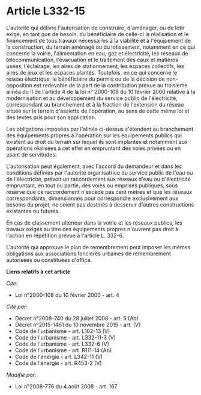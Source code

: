 # Article L332-15

L'autorité qui délivre l'autorisation de construire, d'aménager, ou de lotir exige, en tant que de besoin, du bénéficiaire de
celle-ci la réalisation et le financement de tous travaux nécessaires à la viabilité et à l'équipement de la construction, du
terrain aménagé ou du lotissement, notamment en ce qui concerne la voirie, l'alimentation en eau, gaz et électricité, les
réseaux de télécommunication, l'évacuation et le traitement des eaux et matières usées, l'éclairage, les aires de
stationnement, les espaces collectifs, les aires de jeux et les espaces plantés. Toutefois, en ce qui concerne le réseau
électrique, le bénéficiaire du permis ou de la décision de non-opposition est redevable de la part de la contribution prévue
au troisième alinéa du II de l'article 4 de la loi n° 2000-108 du 10 février 2000 relative à la modernisation et au
développement du service public de l'électricité, correspondant au branchement et à la fraction de l'extension du réseau
située sur le terrain d'assiette de l'opération, au sens de cette même loi et des textes pris pour son application.

Les obligations imposées par l'alinéa ci-dessus s'étendent au branchement des équipements propres à l'opération sur les
équipements publics qui existent au droit du terrain sur lequel ils sont implantés et notamment aux opérations réalisées à
cet effet en empruntant des voies privées ou en usant de servitudes.

L'autorisation peut également, avec l'accord du demandeur et dans les conditions définies par l'autorité organisatrice du
service public de l'eau ou de l'électricité, prévoir un raccordement aux réseaux d'eau ou d'électricité empruntant, en tout
ou partie, des voies ou emprises publiques, sous réserve que ce raccordement n'excède pas cent mètres et que les réseaux
correspondants, dimensionnés pour correspondre exclusivement aux besoins du projet, ne soient pas destinés à desservir
d'autres constructions existantes ou futures.

En cas de classement ultérieur dans la voirie et les réseaux publics, les travaux exigés au titre des équipements propres
n'ouvrent pas droit à l'action en répétition prévue à l'article L. 332-6.

L'autorité qui approuve le plan de remembrement peut imposer les mêmes obligations aux associations foncières urbaines de
remembrement autorisées ou constituées d'office.

**Liens relatifs à cet article**

_Cite_:

  - Loi n°2000-108 du 10 février 2000 - art. 4

_Cité par_:

  - Décret n°2008-740 du 28 juillet 2008 - art. 5 (Ab)
  - Décret n°2015-1461 du 10 novembre 2015 - art. (V)
  - Code de l'urbanisme - art. L102-13 (V)
  - Code de l'urbanisme - art. L332-11-3 (V)
  - Code de l'urbanisme - art. L332-6 (V)
  - Code de l'urbanisme - art. R111-14 (Ab)
  - Code de l'énergie - art. L342-11 (V)
  - Code de l'énergie - art. R453-2 (V)

_Modifié par_:

  - Loi n°2008-776 du 4 août 2008 - art. 167
